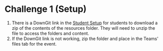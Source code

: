 # Challenge 1 (Setup)
1) There is a DownGit link in the [Student Setup](../Student/Setup.md) for students to download a zip of the contents of the resources folder.  They will need to unzip the file to access the folders and content.
1) If the DownGit link is not working, zip the folder and place in the Teams' files tab for the event.

